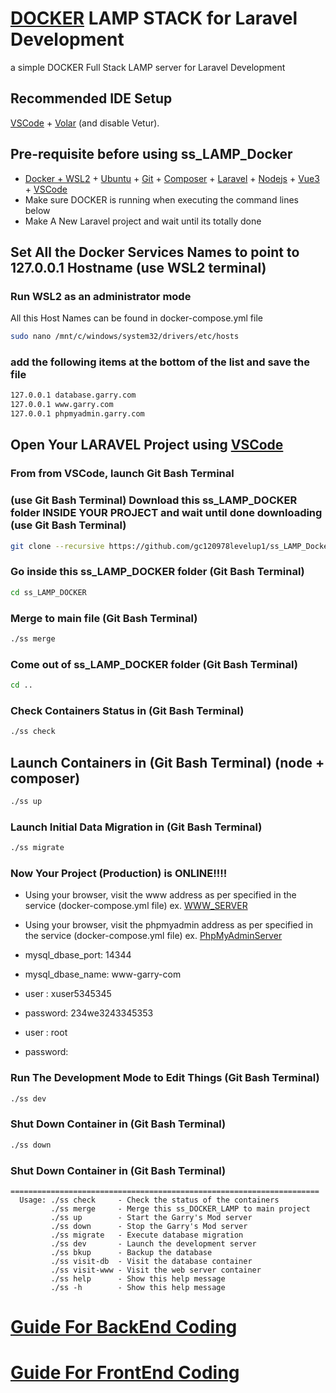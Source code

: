 # [DOCKER](https://docs.docker.com/get-started/get-docker/) LAMP STACK for Laravel Development
a simple DOCKER Full Stack LAMP server for Laravel Development  

## Recommended IDE Setup

[VSCode](https://code.visualstudio.com/) + [Volar](https://marketplace.visualstudio.com/items?itemName=Vue.volar) (and disable Vetur).

## Pre-requisite before using ss_LAMP_Docker
* [Docker + WSL2](https://docs.docker.com/get-started/get-docker/) + [Ubuntu](https://documentation.ubuntu.com/wsl/en/latest/howto/install-ubuntu-wsl2/) + [Git](https://git-scm.com/downloads) + [Composer](https://getcomposer.org/download/) + [Laravel](https://laravel.com/docs/12.x/installation) + [Nodejs](https://nodejs.org/en/download) + [Vue3](https://vuejs.org/) + [VSCode](https://code.visualstudio.com/Download)
* Make sure DOCKER is running when executing the command lines below
* Make A New Laravel project and wait until its totally done

## Set All the Docker Services Names to point to 127.0.0.1 Hostname (use WSL2 terminal)

### Run WSL2 as an administrator mode

All this Host Names can be found in docker-compose.yml file
```sh
sudo nano /mnt/c/windows/system32/drivers/etc/hosts
```

### add the following items at the bottom of the list and save the file

```sh
127.0.0.1 database.garry.com
127.0.0.1 www.garry.com
127.0.0.1 phpmyadmin.garry.com
```

## Open Your LARAVEL Project using [VSCode](https://code.visualstudio.com/)
### From from VSCode, launch Git Bash Terminal
### (use Git Bash Terminal) Download this ss_LAMP_DOCKER folder INSIDE YOUR PROJECT and wait until done downloading (use Git Bash Terminal)

```sh
git clone --recursive https://github.com/gc120978levelup1/ss_LAMP_Docker.git
```

### Go inside this ss_LAMP_DOCKER folder (Git Bash Terminal)

```sh
cd ss_LAMP_DOCKER
```

### Merge to main file (Git Bash Terminal)

```sh
./ss merge
```

### Come out of ss_LAMP_DOCKER folder (Git Bash Terminal)

```sh
cd ..
```

### Check Containers Status in (Git Bash Terminal)

```sh
./ss check
```

## Launch Containers in  (Git Bash Terminal) (node + composer)

```sh
./ss up
```

### Launch Initial Data Migration in  (Git Bash Terminal)

```sh
./ss migrate
```

### Now Your Project (Production) is ONLINE!!!!
* Using your browser, visit the www address as per specified in the service (docker-compose.yml file)
ex. [WWW_SERVER](http://www.garry.com)

* Using your browser, visit the phpmyadmin address as per specified in the service (docker-compose.yml file)
ex. [PhpMyAdminServer](http://www.garry.com:8001)

* mysql_dbase_port: 14344
* mysql_dbase_name: www-garry-com
* user : xuser5345345
* password: 234we3243345353
* user : root
* password:


### Run The Development Mode to Edit Things  (Git Bash Terminal)

```sh
./ss dev
```

### Shut Down Container in  (Git Bash Terminal)

```sh
./ss down
```

### Shut Down Container in  (Git Bash Terminal)

    =====================================================================
      Usage: ./ss check     - Check the status of the containers
             ./ss merge     - Merge this ss_DOCKER_LAMP to main project
             ./ss up        - Start the Garry's Mod server
             ./ss down      - Stop the Garry's Mod server
             ./ss migrate   - Execute database migration
             ./ss dev       - Launch the development server
             ./ss bkup      - Backup the database
             ./ss visit-db  - Visit the database container
             ./ss visit-www - Visit the web server container
             ./ss help      - Show this help message
             ./ss -h        - Show this help message

# [Guide For BackEnd Coding](https://github.com/gc120978levelup1/ss_LAMP_Docker/blob/master/README%20file%20Backend%20Guide.md)

# [Guide For FrontEnd Coding](https://github.com/gc120978levelup1/ss_LAMP_Docker/blob/master/README%20file%20Frontend%20Guide.md)
